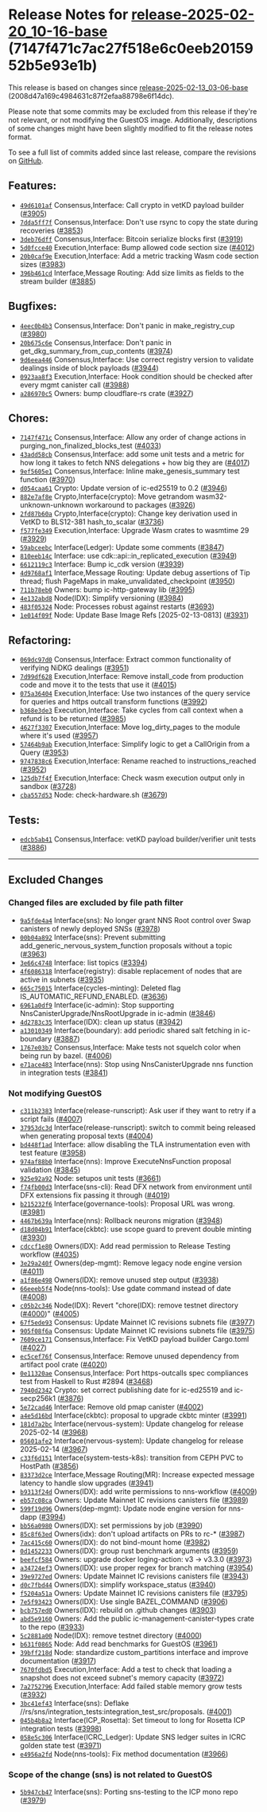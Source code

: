 Release Notes for [**release-2025-02-20\_10-16-base**](https://github.com/dfinity/ic/tree/release-2025-02-20_10-16-base) (7147f471c7ac27f518e6c0eeb2015952b5e93e1b)
===================================================================================================================================================================

This release is based on changes since [release-2025-02-13\_03-06-base](https://dashboard.internetcomputer.org/release/2008d47a169c4984631c87f2efaa88798e6f14dc) (2008d47a169c4984631c87f2efaa88798e6f14dc).

Please note that some commits may be excluded from this release if they're not relevant, or not modifying the GuestOS image. Additionally, descriptions of some changes might have been slightly modified to fit the release notes format.

To see a full list of commits added since last release, compare the revisions on [GitHub](https://github.com/dfinity/ic/compare/release-2025-02-13_03-06-base...release-2025-02-20_10-16-base).

Features:
---------

* [`49d6101af`](https://github.com/dfinity/ic/commit/49d6101af) Consensus,Interface: Call crypto in vetKD payload builder ([#3905](https://github.com/dfinity/ic/pull/3905))
* [`7dda5ff7f`](https://github.com/dfinity/ic/commit/7dda5ff7f) Consensus,Interface: Don't use rsync to copy the state during recoveries ([#3853](https://github.com/dfinity/ic/pull/3853))
* [`3deb76dff`](https://github.com/dfinity/ic/commit/3deb76dff) Consensus,Interface: Bitcoin serialize blocks first ([#3919](https://github.com/dfinity/ic/pull/3919))
* [`5d0fcce40`](https://github.com/dfinity/ic/commit/5d0fcce40) Execution,Interface: Bump allowed code section size ([#4012](https://github.com/dfinity/ic/pull/4012))
* [`20b0caf9e`](https://github.com/dfinity/ic/commit/20b0caf9e) Execution,Interface: Add a metric tracking Wasm code section sizes ([#3983](https://github.com/dfinity/ic/pull/3983))
* [`396b461cd`](https://github.com/dfinity/ic/commit/396b461cd) Interface,Message Routing: Add size limits as fields to the stream builder ([#3885](https://github.com/dfinity/ic/pull/3885))

Bugfixes:
---------

* [`4eec0b4b3`](https://github.com/dfinity/ic/commit/4eec0b4b3) Consensus,Interface: Don't panic in make\_registry\_cup ([#3980](https://github.com/dfinity/ic/pull/3980))
* [`20b675c6e`](https://github.com/dfinity/ic/commit/20b675c6e) Consensus,Interface: Don't panic in get\_dkg\_summary\_from\_cup\_contents ([#3974](https://github.com/dfinity/ic/pull/3974))
* [`9d6eea446`](https://github.com/dfinity/ic/commit/9d6eea446) Consensus,Interface: Use correct registry version to validate dealings inside of block payloads ([#3944](https://github.com/dfinity/ic/pull/3944))
* [`0923aa8f3`](https://github.com/dfinity/ic/commit/0923aa8f3) Execution,Interface: Hook condition should be checked after every mgmt canister call ([#3988](https://github.com/dfinity/ic/pull/3988))
* [`a286970c5`](https://github.com/dfinity/ic/commit/a286970c5) Owners: bump cloudflare-rs crate ([#3927](https://github.com/dfinity/ic/pull/3927))

Chores:
-------

* [`7147f471c`](https://github.com/dfinity/ic/commit/7147f471c) Consensus,Interface: Allow any order of change actions in purging\_non\_finalized\_blocks\_test ([#4033](https://github.com/dfinity/ic/pull/4033))
* [`43add58cb`](https://github.com/dfinity/ic/commit/43add58cb) Consensus,Interface: add some unit tests and a metric for how long it takes to fetch NNS delegations + how big they are ([#4017](https://github.com/dfinity/ic/pull/4017))
* [`9ef5605e1`](https://github.com/dfinity/ic/commit/9ef5605e1) Consensus,Interface: Inline make\_genesis\_summary test function ([#3970](https://github.com/dfinity/ic/pull/3970))
* [`d054caa61`](https://github.com/dfinity/ic/commit/d054caa61) Crypto: Update version of ic-ed25519 to 0.2 ([#3946](https://github.com/dfinity/ic/pull/3946))
* [`882e7af8e`](https://github.com/dfinity/ic/commit/882e7af8e) Crypto,Interface(crypto): Move getrandom wasm32-unknown-unknown workaround to packages ([#3926](https://github.com/dfinity/ic/pull/3926))
* [`2fd87b60a`](https://github.com/dfinity/ic/commit/2fd87b60a) Crypto,Interface(crypto): Change key derivation used in VetKD to BLS12-381 hash\_to\_scalar ([#3736](https://github.com/dfinity/ic/pull/3736))
* [`f577fe349`](https://github.com/dfinity/ic/commit/f577fe349) Execution,Interface: Upgrade Wasm crates to wasmtime 29 ([#3929](https://github.com/dfinity/ic/pull/3929))
* [`59abceebc`](https://github.com/dfinity/ic/commit/59abceebc) Interface(Ledger): Update some comments ([#3847](https://github.com/dfinity/ic/pull/3847))
* [`810eeb14c`](https://github.com/dfinity/ic/commit/810eeb14c) Interface: use cdk::api::in\_replicated\_execution ([#3949](https://github.com/dfinity/ic/pull/3949))
* [`6612119c3`](https://github.com/dfinity/ic/commit/6612119c3) Interface: Bump ic\_cdk version ([#3939](https://github.com/dfinity/ic/pull/3939))
* [`4d9768af1`](https://github.com/dfinity/ic/commit/4d9768af1) Interface,Message Routing: Update debug assertions of Tip thread; flush PageMaps in make\_unvalidated\_checkpoint ([#3950](https://github.com/dfinity/ic/pull/3950))
* [`711b78eb0`](https://github.com/dfinity/ic/commit/711b78eb0) Owners: bump ic-http-gateway lib ([#3995](https://github.com/dfinity/ic/pull/3995))
* [`4e132abd8`](https://github.com/dfinity/ic/commit/4e132abd8) Node(IDX): Simplify versioning ([#3984](https://github.com/dfinity/ic/pull/3984))
* [`483f05324`](https://github.com/dfinity/ic/commit/483f05324) Node: Processes robust against restarts ([#3693](https://github.com/dfinity/ic/pull/3693))
* [`1e014f09f`](https://github.com/dfinity/ic/commit/1e014f09f) Node: Update Base Image Refs [2025-02-13-0813] ([#3931](https://github.com/dfinity/ic/pull/3931))

Refactoring:
------------

* [`069dc97d0`](https://github.com/dfinity/ic/commit/069dc97d0) Consensus,Interface: Extract common functionality of verifying NiDKG dealings ([#3951](https://github.com/dfinity/ic/pull/3951))
* [`7d99df628`](https://github.com/dfinity/ic/commit/7d99df628) Execution,Interface: Remove install\_code from production code and move it to the tests that use it ([#4015](https://github.com/dfinity/ic/pull/4015))
* [`075a36404`](https://github.com/dfinity/ic/commit/075a36404) Execution,Interface: Use two instances of the query service for queries and https outcall transform functions ([#3992](https://github.com/dfinity/ic/pull/3992))
* [`b368e3de3`](https://github.com/dfinity/ic/commit/b368e3de3) Execution,Interface: Take cycles from call context when a refund is to be returned ([#3985](https://github.com/dfinity/ic/pull/3985))
* [`4627f3307`](https://github.com/dfinity/ic/commit/4627f3307) Execution,Interface: Move log\_dirty\_pages to the module where it's used ([#3957](https://github.com/dfinity/ic/pull/3957))
* [`57464b9ab`](https://github.com/dfinity/ic/commit/57464b9ab) Execution,Interface: Simplify logic to get a CallOrigin from a Query ([#3953](https://github.com/dfinity/ic/pull/3953))
* [`9747838c6`](https://github.com/dfinity/ic/commit/9747838c6) Execution,Interface: Rename reached to instructions\_reached ([#3952](https://github.com/dfinity/ic/pull/3952))
* [`125db7f4f`](https://github.com/dfinity/ic/commit/125db7f4f) Execution,Interface: Check wasm execution output only in sandbox ([#3728](https://github.com/dfinity/ic/pull/3728))
* [`cba557d53`](https://github.com/dfinity/ic/commit/cba557d53) Node: check-hardware.sh ([#3679](https://github.com/dfinity/ic/pull/3679))

Tests:
------

* [`edcb5ab41`](https://github.com/dfinity/ic/commit/edcb5ab41) Consensus,Interface: vetKD payload builder/verifier unit tests ([#3886](https://github.com/dfinity/ic/pull/3886))

-------------------------------------------

## Excluded Changes

### Changed files are excluded by file path filter
* [`9a5fde4a4`](https://github.com/dfinity/ic/commit/9a5fde4a4) Interface(sns): No longer grant NNS Root control over Swap canisters of newly deployed SNSs ([#3978](https://github.com/dfinity/ic/pull/3978))
* [`00b04a892`](https://github.com/dfinity/ic/commit/00b04a892) Interface(sns): Prevent submitting add\_generic\_nervous\_system\_function proposals without a topic ([#3963](https://github.com/dfinity/ic/pull/3963))
* [`3e66c4748`](https://github.com/dfinity/ic/commit/3e66c4748) Interface: list topics ([#3394](https://github.com/dfinity/ic/pull/3394))
* [`4f6086318`](https://github.com/dfinity/ic/commit/4f6086318) Interface(registry): disable replacement of nodes that are active in subnets ([#3935](https://github.com/dfinity/ic/pull/3935))
* [`665c75015`](https://github.com/dfinity/ic/commit/665c75015) Interface(cycles-minting): Deleted flag IS\_AUTOMATIC\_REFUND\_ENABLED. ([#3636](https://github.com/dfinity/ic/pull/3636))
* [`6961a0df9`](https://github.com/dfinity/ic/commit/6961a0df9) Interface(ic-admin): Stop supporting NnsCanisterUpgrade/NnsRootUpgrade in ic-admin ([#3846](https://github.com/dfinity/ic/pull/3846))
* [`4d2783c35`](https://github.com/dfinity/ic/commit/4d2783c35) Interface(IDX): clean up status ([#3942](https://github.com/dfinity/ic/pull/3942))
* [`a13010349`](https://github.com/dfinity/ic/commit/a13010349) Interface(boundary): add periodic shared salt fetching in ic-boundary ([#3887](https://github.com/dfinity/ic/pull/3887))
* [`1767e03b7`](https://github.com/dfinity/ic/commit/1767e03b7) Consensus,Interface: Make tests not squelch color when being run by bazel. ([#4006](https://github.com/dfinity/ic/pull/4006))
* [`e71ace483`](https://github.com/dfinity/ic/commit/e71ace483) Interface(nns): Stop using NnsCanisterUpgrade nns function in integration tests ([#3841](https://github.com/dfinity/ic/pull/3841))

### Not modifying GuestOS
* [`c311b2383`](https://github.com/dfinity/ic/commit/c311b2383) Interface(release-runscript): Ask user if they want to retry if a script fails ([#4007](https://github.com/dfinity/ic/pull/4007))
* [`37953dc3d`](https://github.com/dfinity/ic/commit/37953dc3d) Interface(release-runscript): switch to commit being released when generating proposal texts ([#4004](https://github.com/dfinity/ic/pull/4004))
* [`bd448f1ad`](https://github.com/dfinity/ic/commit/bd448f1ad) Interface: allow disabling the TLA instrumentation even with test feature ([#3958](https://github.com/dfinity/ic/pull/3958))
* [`974af88b0`](https://github.com/dfinity/ic/commit/974af88b0) Interface(nns): Improve ExecuteNnsFunction proposal validation ([#3845](https://github.com/dfinity/ic/pull/3845))
* [`925e92a92`](https://github.com/dfinity/ic/commit/925e92a92) Node: setupos unit tests ([#3661](https://github.com/dfinity/ic/pull/3661))
* [`f74fb00d3`](https://github.com/dfinity/ic/commit/f74fb00d3) Interface(sns-cli): Read DFX network from environment until DFX extensions fix passing it through ([#4019](https://github.com/dfinity/ic/pull/4019))
* [`b215232f6`](https://github.com/dfinity/ic/commit/b215232f6) Interface(governance-tools): Proposal URL was wrong. ([#3981](https://github.com/dfinity/ic/pull/3981))
* [`4467b639a`](https://github.com/dfinity/ic/commit/4467b639a) Interface(nns): Rollback neurons migration ([#3948](https://github.com/dfinity/ic/pull/3948))
* [`d18d04b91`](https://github.com/dfinity/ic/commit/d18d04b91) Interface(ckbtc): use scope guard to prevent double minting ([#3930](https://github.com/dfinity/ic/pull/3930))
* [`cdccf1e80`](https://github.com/dfinity/ic/commit/cdccf1e80) Owners(IDX): Add read permission to Release Testing workflow ([#4035](https://github.com/dfinity/ic/pull/4035))
* [`3e29a240f`](https://github.com/dfinity/ic/commit/3e29a240f) Owners(dep-mgmt): Remove legacy node engine version ([#4011](https://github.com/dfinity/ic/pull/4011))
* [`a1f86e498`](https://github.com/dfinity/ic/commit/a1f86e498) Owners(IDX): remove unused step output ([#3938](https://github.com/dfinity/ic/pull/3938))
* [`66eeeb5f4`](https://github.com/dfinity/ic/commit/66eeeb5f4) Node(nns-tools): Use gdate command instead of date ([#4008](https://github.com/dfinity/ic/pull/4008))
* [`c05b2c346`](https://github.com/dfinity/ic/commit/c05b2c346) Node(IDX): Revert "chore(IDX): remove testnet directory ([#4000](https://github.com/dfinity/ic/pull/4000))" ([#4005](https://github.com/dfinity/ic/pull/4005))
* [`67f5ede93`](https://github.com/dfinity/ic/commit/67f5ede93) Consensus: Update Mainnet IC revisions subnets file ([#3977](https://github.com/dfinity/ic/pull/3977))
* [`905f08f6a`](https://github.com/dfinity/ic/commit/905f08f6a) Consensus: Update Mainnet IC revisions subnets file ([#3975](https://github.com/dfinity/ic/pull/3975))
* [`7609ce171`](https://github.com/dfinity/ic/commit/7609ce171) Consensus,Interface: Fix VetKD payload builder Cargo.toml ([#4027](https://github.com/dfinity/ic/pull/4027))
* [`ec5cef76f`](https://github.com/dfinity/ic/commit/ec5cef76f) Consensus,Interface: Remove unused dependency from artifact pool crate ([#4020](https://github.com/dfinity/ic/pull/4020))
* [`0e11320ae`](https://github.com/dfinity/ic/commit/0e11320ae) Consensus,Interface: Port https-outcalls spec compliances test from Haskell to Rust #2894 ([#3468](https://github.com/dfinity/ic/pull/3468))
* [`7940d2342`](https://github.com/dfinity/ic/commit/7940d2342) Crypto: set correct publishing date for ic-ed25519 and ic-secp256k1 ([#3876](https://github.com/dfinity/ic/pull/3876))
* [`5e72cad46`](https://github.com/dfinity/ic/commit/5e72cad46) Interface: Remove old pmap canister ([#4002](https://github.com/dfinity/ic/pull/4002))
* [`a4e5d16bd`](https://github.com/dfinity/ic/commit/a4e5d16bd) Interface(ckbtc): proposal to upgrade ckbtc minter ([#3991](https://github.com/dfinity/ic/pull/3991))
* [`181d7a2bc`](https://github.com/dfinity/ic/commit/181d7a2bc) Interface(nervous-system): Update changelog for release 2025-02-14 ([#3968](https://github.com/dfinity/ic/pull/3968))
* [`05601afe2`](https://github.com/dfinity/ic/commit/05601afe2) Interface(nervous-system): Update changelog for release 2025-02-14 ([#3967](https://github.com/dfinity/ic/pull/3967))
* [`c33f6d151`](https://github.com/dfinity/ic/commit/c33f6d151) Interface(system-tests-k8s): transition from CEPH PVC to HostPath ([#3856](https://github.com/dfinity/ic/pull/3856))
* [`83373d2ce`](https://github.com/dfinity/ic/commit/83373d2ce) Interface,Message Routing(MR): Increase expected message latency to handle slow upgrades ([#3941](https://github.com/dfinity/ic/pull/3941))
* [`b9313f24d`](https://github.com/dfinity/ic/commit/b9313f24d) Owners(IDX): add write permissions to nns-workflow ([#4009](https://github.com/dfinity/ic/pull/4009))
* [`eb57c08ca`](https://github.com/dfinity/ic/commit/eb57c08ca) Owners: Update Mainnet IC revisions canisters file ([#3989](https://github.com/dfinity/ic/pull/3989))
* [`599f19d96`](https://github.com/dfinity/ic/commit/599f19d96) Owners(dep-mgmt): Update node engine version for nns-dapp ([#3994](https://github.com/dfinity/ic/pull/3994))
* [`bb56a0980`](https://github.com/dfinity/ic/commit/bb56a0980) Owners(IDX): set permissions by job ([#3990](https://github.com/dfinity/ic/pull/3990))
* [`85c8f63ed`](https://github.com/dfinity/ic/commit/85c8f63ed) Owners(idx): don't upload artifacts on PRs to rc-\* ([#3987](https://github.com/dfinity/ic/pull/3987))
* [`7ac415c60`](https://github.com/dfinity/ic/commit/7ac415c60) Owners(IDX): do not bind-mount home ([#3982](https://github.com/dfinity/ic/pull/3982))
* [`0d1452233`](https://github.com/dfinity/ic/commit/0d1452233) Owners(IDX): group rust benchmark arguments ([#3959](https://github.com/dfinity/ic/pull/3959))
* [`beefcf584`](https://github.com/dfinity/ic/commit/beefcf584) Owners: upgrade docker loging-action: v3 -> v3.3.0 ([#3973](https://github.com/dfinity/ic/pull/3973))
* [`a34724ef3`](https://github.com/dfinity/ic/commit/a34724ef3) Owners(IDX): use proper regex for branch matching ([#3954](https://github.com/dfinity/ic/pull/3954))
* [`39e9727ed`](https://github.com/dfinity/ic/commit/39e9727ed) Owners: Update Mainnet IC revisions canisters file ([#3943](https://github.com/dfinity/ic/pull/3943))
* [`d0c7fbd44`](https://github.com/dfinity/ic/commit/d0c7fbd44) Owners(IDX): simplify workspace\_status ([#3940](https://github.com/dfinity/ic/pull/3940))
* [`f5204a51a`](https://github.com/dfinity/ic/commit/f5204a51a) Owners: Update Mainnet IC revisions canisters file ([#3795](https://github.com/dfinity/ic/pull/3795))
* [`7e5f93423`](https://github.com/dfinity/ic/commit/7e5f93423) Owners(IDX): Use single BAZEL\_COMMAND ([#3906](https://github.com/dfinity/ic/pull/3906))
* [`bcb757ed0`](https://github.com/dfinity/ic/commit/bcb757ed0) Owners(IDX): rebuild on .github changes ([#3903](https://github.com/dfinity/ic/pull/3903))
* [`abd5e9160`](https://github.com/dfinity/ic/commit/abd5e9160) Owners: Add the public ic-management-canister-types crate to the repo ([#3933](https://github.com/dfinity/ic/pull/3933))
* [`5c2881a00`](https://github.com/dfinity/ic/commit/5c2881a00) Node(IDX): remove testnet directory ([#4000](https://github.com/dfinity/ic/pull/4000))
* [`b631f0865`](https://github.com/dfinity/ic/commit/b631f0865) Node: Add read benchmarks for GuestOS ([#3961](https://github.com/dfinity/ic/pull/3961))
* [`39bff218d`](https://github.com/dfinity/ic/commit/39bff218d) Node: standardize custom\_partitions interface and improve documentation ([#3917](https://github.com/dfinity/ic/pull/3917))
* [`7670fdbd5`](https://github.com/dfinity/ic/commit/7670fdbd5) Execution,Interface: Add a test to check that loading a snapshot does not exceed subnet's memory capacity ([#3972](https://github.com/dfinity/ic/pull/3972))
* [`7a2752796`](https://github.com/dfinity/ic/commit/7a2752796) Execution,Interface: Add failed stable memory grow tests ([#3932](https://github.com/dfinity/ic/pull/3932))
* [`3bc41ef43`](https://github.com/dfinity/ic/commit/3bc41ef43) Interface(sns): Deflake //rs/sns/integration\_tests:integration\_test\_src/proposals. ([#4001](https://github.com/dfinity/ic/pull/4001))
* [`045b4b8a2`](https://github.com/dfinity/ic/commit/045b4b8a2) Interface(ICP\_Rosetta): Set timeout to long for Rosetta ICP integration tests ([#3998](https://github.com/dfinity/ic/pull/3998))
* [`058e5c306`](https://github.com/dfinity/ic/commit/058e5c306) Interface(ICRC\_Ledger): Update SNS ledger suites in ICRC golden state test ([#3971](https://github.com/dfinity/ic/pull/3971))
* [`e4956a2fd`](https://github.com/dfinity/ic/commit/e4956a2fd) Node(nns-tools): Fix method documentation ([#3966](https://github.com/dfinity/ic/pull/3966))

### Scope of the change (sns) is not related to GuestOS
* [`5b947cb47`](https://github.com/dfinity/ic/commit/5b947cb47) Interface(sns): Porting sns-testing to the ICP mono repo ([#3979](https://github.com/dfinity/ic/pull/3979))
